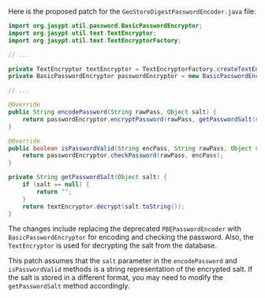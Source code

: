 Here is the proposed patch for the `GeoStoreDigestPasswordEncoder.java` file:

```java
import org.jasypt.util.password.BasicPasswordEncryptor;
import org.jasypt.util.text.TextEncryptor;
import org.jasypt.util.text.TextEncryptorFactory;

// ...

private TextEncryptor textEncryptor = TextEncryptorFactory.createTextEncryptor();
private BasicPasswordEncryptor passwordEncryptor = new BasicPasswordEncryptor();

// ...

@Override
public String encodePassword(String rawPass, Object salt) {
    return passwordEncryptor.encryptPassword(rawPass, getPasswordSalt(salt));
}

@Override
public boolean isPasswordValid(String encPass, String rawPass, Object salt) {
    return passwordEncryptor.checkPassword(rawPass, encPass);
}

private String getPasswordSalt(Object salt) {
    if (salt == null) {
        return "";
    }
    return textEncryptor.decrypt(salt.toString());
}
```

The changes include replacing the deprecated `PBEPasswordEncoder` with `BasicPasswordEncryptor` for encoding and checking the password. Also, the `TextEncryptor` is used for decrypting the salt from the database.

This patch assumes that the `salt` parameter in the `encodePassword` and `isPasswordValid` methods is a string representation of the encrypted salt. If the salt is stored in a different format, you may need to modify the `getPasswordSalt` method accordingly.